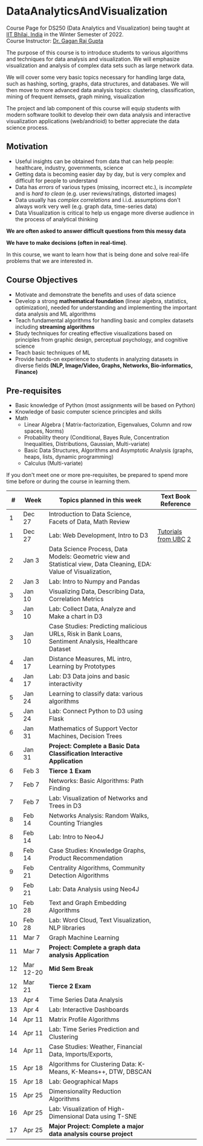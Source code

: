 # DataAnalyticsAndVisualization
Course Page for DS250 (Data Analytics and Visualization) being taught at [IIT Bhilai, India](https://www.iitbhilai.ac.in/index.php) in the Winter Semester of 2022.
<br> Course Instructor: [Dr. Gagan Raj Gupta ](https://www.iitbhilai.ac.in/index.php?pid=gagan)

The purpose of this course is to introduce students to various algorithms and techniques for data analysis and visualization. We will emphasize visualization and analysis of complex data sets such as large network data. 

We will cover some very basic topics necessary for handling large data, such as hashing, sorting, graphs, data structures, and databases. We will then move to more advanced data analysis topics: clustering, classification, mining of frequent itemsets, graph mining, visualization

The project and lab component of this course will equip students with modern software toolkit to develop their own data analysis and interactive visualization applications (web/andrioid) to better appreciate the data science process.

Motivation
----------
* Useful insights can be obtained from data that can help people: healthcare, industry, governments, science
* Getting data is becoming easier day by day, but is very complex and difficult for people to understand
* Data has _errors_ of various types (missing, incorrect etc.), is _incomplete_ and is _hard to clean_ (e.g. user reviews/ratings, distorted images) 
* Data usually has _complex correlations_ and i.i.d. assumptions don't always work very well (e.g. graph data, time-series data) 
* Data Visualization is critical to help us engage more diverse audience in the process of analytical thinking 

__We are often asked to answer difficult questions from this messy data__

__We have to make decisions (often in real-time)__. 

In this course, we want to learn how that is being done and solve real-life problems that we are interested in.

Course Objectives
-----------------
* Motivate and demonstrate the benefits and uses of data science  
* Develop a strong __mathematical foundation__ (linear algebra, statistics, optimization), needed for understanding and implementing the important data analysis and ML algorithms
* Teach fundamental algorithms for handling basic and complex datasets including __streaming algorithms__
* Study techniques for creating effective visualizations based on principles from graphic design, perceptual psychology, and cognitive science
* Teach basic techniques of ML
* Provide hands-on experience to students in analyzing datasets in diverse fields __(NLP, Image/Video, Graphs, Networks, Bio-informatics, Finance)__

Pre-requisites
--------------
* Basic knowledge of Python (most assignments will be based on Python)
* Knowledge of basic computer science principles and skills
* Math
  * Linear Algebra ( Matrix-factorization, Eigenvalues, Column and row spaces, Norms)
  * Probability theory (Conditional, Bayes Rule, Concentration Inequalities, Distributions, Gaussian, Multi-variate) 
  * Basic Data Structures, Algorithms and Asymptotic Analysis (graphs, heaps, lists, dynamic programming)
  * Calculus (Multi-variate)
  
If you don't meet one or more pre-requisites, be prepared to spend more time before or during the course in learning them.

|#| Week| Topics planned in this week | Text Book Reference |
| --- | ------------| ----------- | -------- |
|1| Dec 27 | Introduction to Data Science, Facets of Data, Math Review | |
|1| Dec 27 | Lab: Web Development, Intro to D3 | [Tutorials from UBC](https://github.com/UBC-InfoVis/2021-436V-tutorials/tree/master/0_Web_Tutorial) [2](https://github.com/UBC-InfoVis/2021-436V-tutorials/tree/master/1_D3_Tutorial)|
|2| Jan 3 | Data Science Process, Data Models: Geometric view and Statistical view,  Data Cleaning, EDA: Value of Visualization, | |
|2| Jan 3 | Lab: Intro to Numpy and Pandas | |
|3| Jan 10| Visualizing Data, Describing Data, Correlation Metrics||
|3| Jan 10| Lab: Collect Data, Analyze and Make a chart in D3||
|3| Jan 10| Case Studies: Predicting malicious URLs, Risk in Bank Loans, Sentiment Analysis, Healthcare Dataset||
|4| Jan 17| Distance Measures, ML intro, Learning by Prototypes ||
|4| Jan 17| Lab: D3 Data joins and basic interactivity||
|5| Jan 24| Learning to classify data: various algorithms ||
|5| Jan 24| Lab: Connect Python to D3 using Flask||
|6| Jan 31| Mathematics of Support Vector Machines, Decision Trees ||
|6| Jan 31| __Project: Complete a Basic Data Classification Interactive Application__ ||
|6| Feb 3| __Tierce 1 Exam__||
|7| Feb 7| Networks: Basic Algorithms: Path Finding||
|7| Feb 7| Lab: Visualization of Networks and Trees in D3||
|8| Feb 14| Networks Analysis: Random Walks, Counting Triangles||
|8| Feb 14| Lab: Intro to Neo4J||
|8| Feb 14| Case Studies: Knowledge Graphs, Product Recommendation ||
|9| Feb 21| Centrality Algorithms, Community Detection Algorithms ||
|9| Feb 21| Lab: Data Analysis using Neo4J| |
|10| Feb 28| Text and Graph Embedding Algorithms||
|10| Feb 28| Lab: Word Cloud, Text Visualization, NLP libraries    |    |
|11| Mar 7| Graph Machine Learning ||
|11| Mar 7| __Project: Complete a graph data analysis Application__| |
|12| Mar 12-20|__Mid Sem Break__||
|12| Mar 21| __Tierce 2 Exam__||
|13| Apr 4 | Time Series Data Analysis  ||
|13| Apr 4| Lab: Interactive Dashboards||
|14| Apr 11| Matrix Profile Algorithms||
|14| Apr 11| Lab: Time Series Prediction and Clustering  ||
|14| Apr 11| Case Studies: Weather, Financial Data, Imports/Exports,  ||
|15| Apr 18| Algorithms for Clustering Data: K-Means, K-Means++, DTW, DBSCAN ||
|15| Apr 18 | Lab: Geographical Maps  ||
|15| Apr 25| Dimensionality Reduction Algorithms | |
|16| Apr 25| Lab: Visualization of High-Dimensional Data using T-SNE ||
|17 |Apr 25 |__Major Project: Complete a major data analysis course project__  ||





